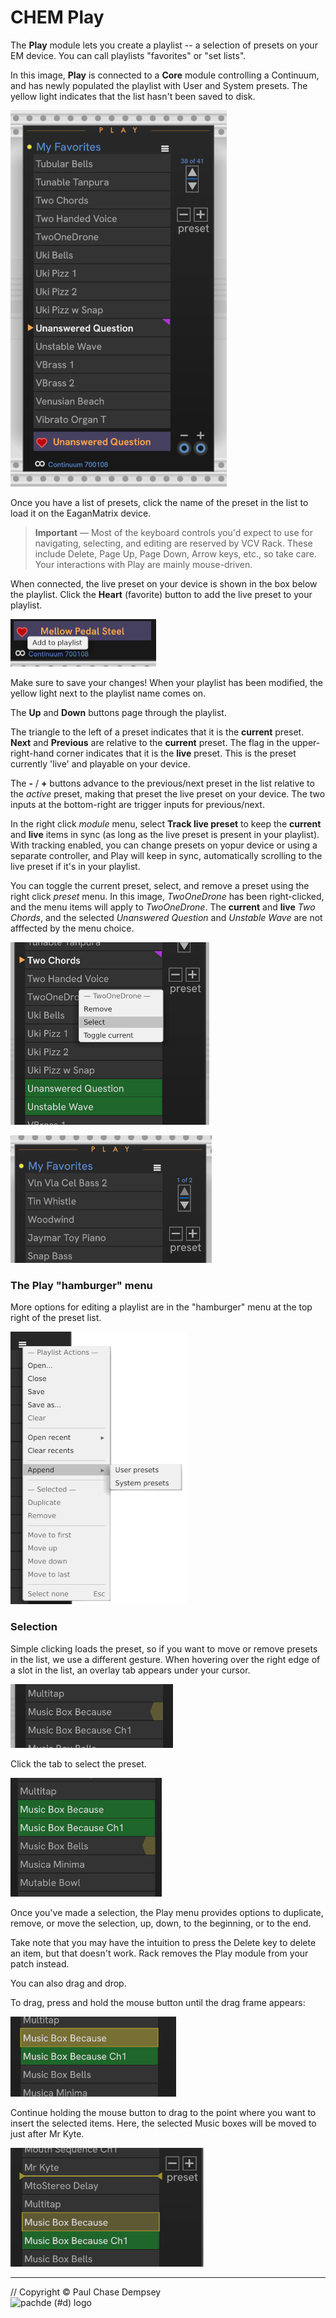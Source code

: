 # CHEM Play

The **Play** module lets you create a playlist -- a selection of presets on your EM device.
You can call playlists "favorites" or "set lists".

In this image, **Play** is connected to a **Core** module controlling a Continuum, and has newly populated the playlist with User and System presets.
The yellow light indicates that the list hasn't been saved to disk.

![CHEM Play](./image/play.png)

Once you have a list of presets, click the name of the preset in the list to load it on the EaganMatrix device.

> **Important** —
> Most of the keyboard controls you'd expect to use for navigating, selecting, and editing are reserved by VCV Rack.
> These include Delete, Page Up, Page Down, Arrow keys, etc., so take care.
> Your interactions with Play are mainly mouse-driven.

When connected, the live preset on your device is shown in the box below the playlist.
Click the **Heart** (favorite) button to add the live preset to your playlist.

![Heart button](./image/play-heart-button.png)

Make sure to save your changes! When your playlist has been modified, the yellow light next to the playlist name comes on.

The **Up** and **Down** buttons page through the playlist.

The triangle to the left of a preset indicates that it is the **current** preset. **Next** and **Previous** are relative to the **current** preset.
The flag in the upper-right-hand corner indicates that it is the **live** preset.
This is the preset currently 'live' and playable on your device.

The **-** / **+** buttons advance to the previous/next preset in the list relative to the _active_ preset, making that preset the live preset on your device.
The two inputs at the bottom-right are trigger inputs for previous/next.

In the right click _module_ menu, select **Track live preset** to keep the **current** and **live** items in sync (as long as the live preset is present in your playlist).
With tracking enabled, you can change presets on yopur device or using a separate controller, and Play will keep in sync, automatically scrolling to the live preset if it's in your playlist.

You can toggle the current preset, select, and remove a preset using the right click _preset_ menu.
In this image, _TwoOneDrone_ has been right-clicked, and the menu items will apply to _TwoOneDrone_.
The **current** and **live** _Two Chords_, and the selected _Unanswered Question_ and _Unstable Wave_ are not afffected by the menu choice.

![Play preset menu](./image/play-preset-menu.png)

![A modified playlist](./image/play-dirty.png)

### The Play "hamburger" menu

More options for editing a playlist are in the "hamburger" menu at the top right of the preset list.

![Play menu](./image/play-menu-2.png)

### Selection

Simple clicking loads the preset, so if you want to move or remove presets in the list, we use a different gesture.
When hovering over the right edge of a slot in the list, an overlay tab appears under your cursor.

![Play hover tab](./image/play-hover-tab.png)

Click the tab to select the preset.

![Play selection](./image/play-select.png)

Once you've made a selection, the Play menu provides options to duplicate, remove, or move the selection, up, down, to the beginning, or to the end.

Take note that you may have the intuition to press the Delete key to delete an item, but that doesn't work.
Rack removes the Play module from your patch instead.

You can also drag and drop.

To drag, press and hold the mouse button until the drag frame appears:

![Play drag start](./image/play-drag-1.png)

Continue holding the mouse button to drag to the point where you want to insert the selected items.
Here, the selected Music boxes will be moved to just after Mr Kyte.

![Play drop location](./image/play-drag-2.png)

---

// Copyright © Paul Chase Dempsey\
![pachde (#d) logo](./image/Logo.svg)
